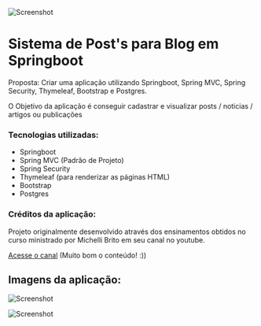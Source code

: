
![Screenshot](https://i.imgur.com/NV1JJ7o.jpg)

# Sistema de Post's para Blog em Springboot
Proposta: Criar uma aplicação utilizando Springboot, Spring MVC, Spring Security, Thymeleaf, Bootstrap e Postgres. 

O Objetivo da aplicação é conseguir cadastrar e visualizar posts / noticias / artigos ou publicações


### Tecnologias utilizadas:
- Springboot
- Spring MVC (Padrão de Projeto)
- Spring Security
- Thymeleaf (para renderizar as páginas HTML)
- Bootstrap
- Postgres

### Créditos da aplicação:
Projeto originalmente desenvolvido através dos ensinamentos obtidos no curso ministrado por Michelli Brito em seu canal no youtube.

[Acesse o canal](https://www.youtube.com/playlist?list=PL8iIphQOyG-AdKMQWtt1bqdVm8QUnX7_S)
(Muito bom o conteúdo! :))

## Imagens da aplicação:
![Screenshot](https://i.imgur.com/a2e55ZQ.jpg)

![Screenshot](https://i.imgur.com/sL9w1VB.jpg)






